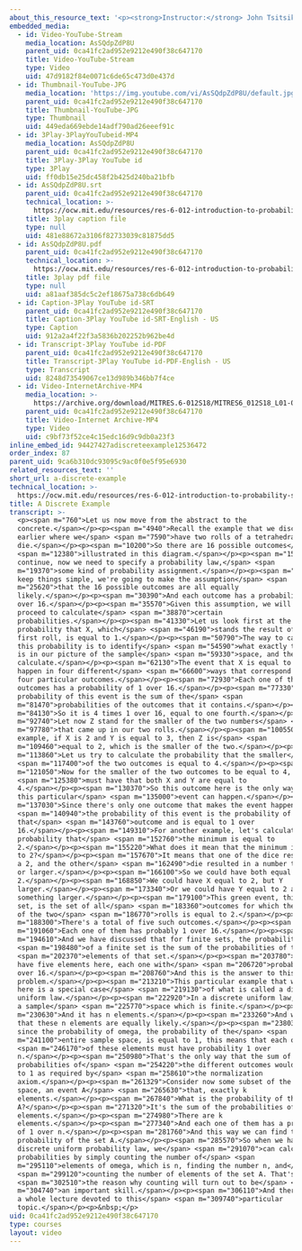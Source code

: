 ```yaml
---
about_this_resource_text: '<p><strong>Instructor:</strong> John Tsitsiklis</p>'
embedded_media:
  - id: Video-YouTube-Stream
    media_location: AsSQdpZdP8U
    parent_uid: 0ca41fc2ad952e9212e490f38c647170
    title: Video-YouTube-Stream
    type: Video
    uid: 47d9182f84e0071c6de65c473d0e437d
  - id: Thumbnail-YouTube-JPG
    media_location: 'https://img.youtube.com/vi/AsSQdpZdP8U/default.jpg'
    parent_uid: 0ca41fc2ad952e9212e490f38c647170
    title: Thumbnail-YouTube-JPG
    type: Thumbnail
    uid: 449eda669ebde14adf790ad26eeef91c
  - id: 3Play-3PlayYouTubeid-MP4
    media_location: AsSQdpZdP8U
    parent_uid: 0ca41fc2ad952e9212e490f38c647170
    title: 3Play-3Play YouTube id
    type: 3Play
    uid: ff0db15e25dc458f2b425d240ba21bfb
  - id: AsSQdpZdP8U.srt
    parent_uid: 0ca41fc2ad952e9212e490f38c647170
    technical_location: >-
      https://ocw.mit.edu/resources/res-6-012-introduction-to-probability-spring-2018/part-i-the-fundamentals/a-discrete-example/AsSQdpZdP8U.srt
    title: 3play caption file
    type: null
    uid: 481e88672a3106f82733039c81875dd5
  - id: AsSQdpZdP8U.pdf
    parent_uid: 0ca41fc2ad952e9212e490f38c647170
    technical_location: >-
      https://ocw.mit.edu/resources/res-6-012-introduction-to-probability-spring-2018/part-i-the-fundamentals/a-discrete-example/AsSQdpZdP8U.pdf
    title: 3play pdf file
    type: null
    uid: a81aaf385dc5c2ef18675a738c6db649
  - id: Caption-3Play YouTube id-SRT
    parent_uid: 0ca41fc2ad952e9212e490f38c647170
    title: Caption-3Play YouTube id-SRT-English - US
    type: Caption
    uid: 912a2a4f22f3a5836b202252b962be4d
  - id: Transcript-3Play YouTube id-PDF
    parent_uid: 0ca41fc2ad952e9212e490f38c647170
    title: Transcript-3Play YouTube id-PDF-English - US
    type: Transcript
    uid: 8248d73549067ce13d989b346bb7f4ce
  - id: Video-InternetArchive-MP4
    media_location: >-
      https://archive.org/download/MITRES.6-012S18/MITRES6_012S18_L01-07_300k.mp4
    parent_uid: 0ca41fc2ad952e9212e490f38c647170
    title: Video-Internet Archive-MP4
    type: Video
    uid: c9bf73f52ce4c15edc16d9c9db0a23f3
inline_embed_id: 94427427adiscreteexample12536472
order_index: 87
parent_uid: 9ca6b310dc93095c9ac0f0e5f95e6930
related_resources_text: ''
short_url: a-discrete-example
technical_location: >-
  https://ocw.mit.edu/resources/res-6-012-introduction-to-probability-spring-2018/part-i-the-fundamentals/a-discrete-example
title: A Discrete Example
transcript: >-
  <p><span m="760">Let us now move from the abstract to the
  concrete.</span></p><p><span m="4940">Recall the example that we discussed
  earlier where we</span> <span m="7590">have two rolls of a tetrahedral
  die.</span></p><p><span m="10200">So there are 16 possible outcomes</span>
  <span m="12380">illustrated in this diagram.</span></p><p><span m="15070">To
  continue, now we need to specify a probability law,</span> <span
  m="19370">some kind of probability assignment.</span></p><p><span m="22070">To
  keep things simple, we're going to make the assumption</span> <span
  m="25620">that the 16 possible outcomes are all equally
  likely.</span></p><p><span m="30390">And each outcome has a probability of 1
  over 16.</span></p><p><span m="35570">Given this assumption, we will now
  proceed to calculate</span> <span m="38870">certain
  probabilities.</span></p><p><span m="41330">Let us look first at the
  probability that X, which</span> <span m="46190">stands the result of the
  first roll, is equal to 1.</span></p><p><span m="50790">The way to calculate
  this probability is to identify</span> <span m="54590">what exactly that event
  is in our picture of the sample</span> <span m="59330">space, and then
  calculate.</span></p><p><span m="62130">The event that X is equal to 1 can
  happen in four different</span> <span m="66600">ways that correspond to these
  four particular outcomes.</span></p><p><span m="72930">Each one of these
  outcomes has a probability of 1 over 16.</span></p><p><span m="77330">The
  probability of this event is the sum of the</span> <span
  m="81470">probabilities of the outcomes that it contains.</span></p><p><span
  m="84130">So it is 4 times 1 over 16, equal to one fourth.</span></p><p><span
  m="92740">Let now Z stand for the smaller of the two numbers</span> <span
  m="97780">that came up in our two rolls.</span></p><p><span m="100550">So for
  example, if X is 2 and Y is equal to 3, then Z is</span> <span
  m="109460">equal to 2, which is the smaller of the two.</span></p><p><span
  m="113860">Let us try to calculate the probability that the smaller</span>
  <span m="117400">of the two outcomes is equal to 4.</span></p><p><span
  m="121050">Now for the smaller of the two outcomes to be equal to 4, we</span>
  <span m="125380">must have that both X and Y are equal to
  4.</span></p><p><span m="130370">So this outcome here is the only way that
  this particular</span> <span m="135000">event can happen.</span></p><p><span
  m="137030">Since there's only one outcome that makes the event happen,</span>
  <span m="140940">the probability of this event is the probability of
  that</span> <span m="143760">outcome and is equal to 1 over
  16.</span></p><p><span m="149310">For another example, let's calculate the
  probability that</span> <span m="152760">the minimum is equal to
  2.</span></p><p><span m="155220">What does it mean that the minimum is equal
  to 2?</span></p><p><span m="157670">It means that one of the dice resulted in
  a 2, and the other</span> <span m="162490">die resulted in a number that's 2
  or larger.</span></p><p><span m="166100">So we could have both equal to
  2.</span></p><p><span m="168850">We could have X equal to 2, but Y
  larger.</span></p><p><span m="173340">Or we could have Y equal to 2 and X
  something larger.</span></p><p><span m="179100">This green event, this green
  set, is the set of all</span> <span m="183360">outcomes for which the minimum
  of the two</span> <span m="186770">rolls is equal to 2.</span></p><p><span
  m="188300">There's a total of five such outcomes.</span></p><p><span
  m="191060">Each one of them has probably 1 over 16.</span></p><p><span
  m="194610">And we have discussed that for finite sets, the probability</span>
  <span m="198480">of a finite set is the sum of the probabilities of the</span>
  <span m="202370">elements of that set.</span></p><p><span m="203780">So we
  have five elements here, each one with</span> <span m="206720">probability 1
  over 16.</span></p><p><span m="208760">And this is the answer to this
  problem.</span></p><p><span m="213210">This particular example that we saw
  here is a special case</span> <span m="219130">of what is called a discrete
  uniform law.</span></p><p><span m="222920">In a discrete uniform law, we have
  a sample</span> <span m="225770">space which is finite.</span></p><p><span
  m="230630">And it has n elements.</span></p><p><span m="233260">And we assume
  that these n elements are equally likely.</span></p><p><span m="238030">Now
  since the probability of omega, the probability of the</span> <span
  m="241100">entire sample space, is equal to 1, this means that each one</span>
  <span m="246170">of these elements must have probability 1 over
  n.</span></p><p><span m="250980">That's the only way that the sum of the
  probabilities of</span> <span m="254220">the different outcomes would be equal
  to 1 as required by</span> <span m="258610">the normalization
  axiom.</span></p><p><span m="261329">Consider now some subset of the sample
  space, an event A</span> <span m="265630">that, exactly k
  elements.</span></p><p><span m="267840">What is the probability of the set
  A?</span></p><p><span m="271320">It's the sum of the probabilities of its
  elements.</span></p><p><span m="274980">There are k
  elements.</span></p><p><span m="277340">And each one of them has a probability
  of 1 over n.</span></p><p><span m="281760">And this way we can find the
  probability of the set A.</span></p><p><span m="285570">So when we have a
  discrete uniform probability law, we</span> <span m="291070">can calculate
  probabilities by simply counting the number of</span> <span
  m="295110">elements of omega, which is n, finding the number n, and</span>
  <span m="299120">counting the number of elements of the set A. That's</span>
  <span m="302510">the reason why counting will turn out to be</span> <span
  m="304740">an important skill.</span></p><p><span m="306110">And there will be
  a whole lecture devoted to this</span> <span m="309740">particular
  topic.</span></p><p>&nbsp;</p>
uid: 0ca41fc2ad952e9212e490f38c647170
type: courses
layout: video
---
```

